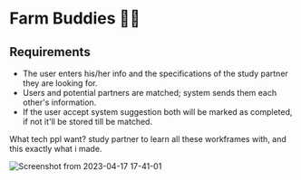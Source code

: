 # Farm Buddies 🚜🌽

## Requirements
- The user enters his/her info and the specifications of the study partner they are looking for.
- Users and potential partners are matched; system sends them each other's information.
- If the user accept system suggestion both will be marked as completed, if not it'll be stored till be matched.

What tech ppl want? study partner to learn all these workframes with, and this exactly what i made.

![Screenshot from 2023-04-17 17-41-01](https://user-images.githubusercontent.com/69214737/232538893-500dbe5d-28af-4b1f-a192-e7fb8ca3e348.png)
